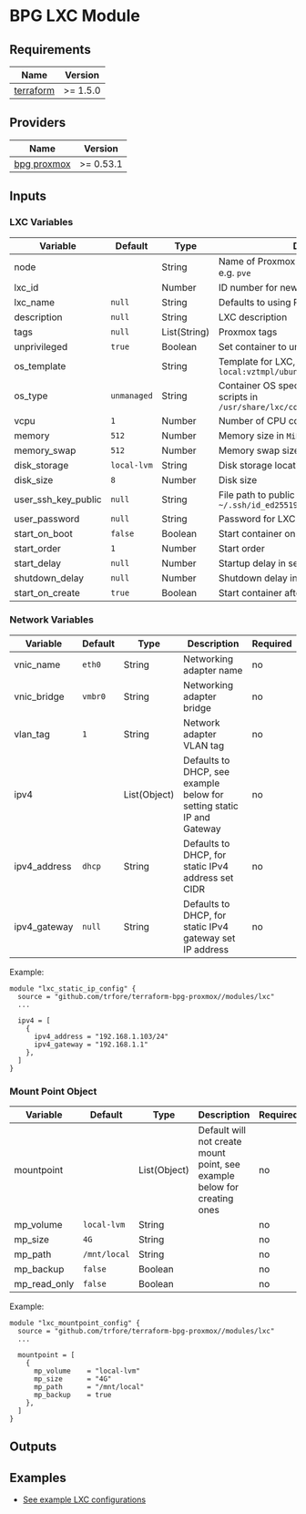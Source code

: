 # BPG LXC Module

## Requirements

| Name        | Version  |
| ----------- | -------- |
| [terraform] | >= 1.5.0 |

## Providers

| Name          | Version   |
| ------------- | --------- |
| [bpg proxmox] | >= 0.53.1 |

## Inputs

### LXC Variables

| Variable            | Default     | Type         | Description                                                                                      | Required |
| ------------------- | ----------- | ------------ | ------------------------------------------------------------------------------------------------ | -------- |
| node                |             | String       | Name of Proxmox node to provision LXC on, e.g. `pve`                                             | **Yes**  |
| lxc_id              |             | Number       | ID number for new LXC                                                                            | **Yes**  |
| lxc_name            | `null`      | String       | Defaults to using PVE naming, e.g. `CT<LXC_ID>`                                                  | no       |
| description         | `null`      | String       | LXC description                                                                                  | no       |
| tags                | `null`      | List(String) | Proxmox tags                                                                                     | no       |
| unprivileged        | `true`      | Boolean      | Set container to unprivileged                                                                    | no       |
| os_template         |             | String       | Template for LXC, e.g. `local:vztmpl/ubuntu.tar.gz`                                              | **Yes**  |
| os_type             | `unmanaged` | String       | Container OS specific setup, uses setup scripts in `/usr/share/lxc/config/<os_type>.common.conf` | no       |
| vcpu                | `1`         | Number       | Number of CPU cores                                                                              | no       |
| memory              | `512`       | Number       | Memory size in `MiB`                                                                             | no       |
| memory_swap         | `512`       | Number       | Memory swap size in `MiB`                                                                        | no       |
| disk_storage        | `local-lvm` | String       | Disk storage location                                                                            | no       |
| disk_size           | `8`         | Number       | Disk size                                                                                        | no       |
| user_ssh_key_public | `null`      | String       | File path to public SSH key for LXC user, e.g. `~/.ssh/id_ed25519.pub`                           | no       |
| user_password       | `null`      | String       | Password for LXC user                                                                            | no       |
| start_on_boot       | `false`     | Boolean      | Start container on PVE boot                                                                      | no       |
| start_order         | `1`         | Number       | Start order                                                                                      | no       |
| start_delay         | `null`      | Number       | Startup delay in seconds                                                                         | no       |
| shutdown_delay      | `null`      | Number       | Shutdown delay in seconds                                                                        | no       |
| start_on_create     | `true`      | Boolean      | Start container after creation                                                                   | no       |

### Network Variables

| Variable     | Default | Type         | Description                                                           | Required |
| ------------ | ------- | ------------ | --------------------------------------------------------------------- | -------- |
| vnic_name    | `eth0`  | String       | Networking adapter name                                               | no       |
| vnic_bridge  | `vmbr0` | String       | Networking adapter bridge                                             | no       |
| vlan_tag     | `1`     | String       | Network adapter VLAN tag                                              | no       |
| ipv4         |         | List(Object) | Defaults to DHCP, see example below for setting static IP and Gateway | no       |
| ipv4_address | `dhcp`  | String       | Defaults to DHCP, for static IPv4 address set CIDR                    | no       |
| ipv4_gateway | `null`  | String       | Defaults to DHCP, for static IPv4 gateway set IP address              | no       |

Example:

```HCL
module "lxc_static_ip_config" {
  source = "github.com/trfore/terraform-bpg-proxmox//modules/lxc"
  ...

  ipv4 = [
    {
      ipv4_address = "192.168.1.103/24"
      ipv4_gateway = "192.168.1.1"
    },
  ]
}
```

### Mount Point Object

| Variable     | Default      | Type         | Description                                                              | Required |
| ------------ | ------------ | ------------ | ------------------------------------------------------------------------ | -------- |
| mountpoint   |              | List(Object) | Default will not create mount point, see example below for creating ones | no       |
| mp_volume    | `local-lvm`  | String       |                                                                          | no       |
| mp_size      | `4G`         | String       |                                                                          | no       |
| mp_path      | `/mnt/local` | String       |                                                                          | no       |
| mp_backup    | `false`      | Boolean      |                                                                          | no       |
| mp_read_only | `false`      | Boolean      |                                                                          | no       |

Example:

```HCL
module "lxc_mountpoint_config" {
  source = "github.com/trfore/terraform-bpg-proxmox//modules/lxc"
  ...

  mountpoint = [
    {
      mp_volume    = "local-lvm"
      mp_size      = "4G"
      mp_path      = "/mnt/local"
      mp_backup    = true
    },
  ]
}
```

## Outputs

## Examples

- [See example LXC configurations](../../examples/lxc/main.tf)

[terraform]: https://github.com/hashicorp/terraform
[bpg proxmox]: https://github.com/bpg/terraform-provider-proxmox
